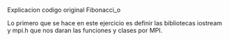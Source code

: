 Explicacion codigo original Fibonacci_o

Lo primero que se hace en este ejercicio es definir las bibliotecas iostream y mpi.h que nos daran las funciones y clases por MPI.
